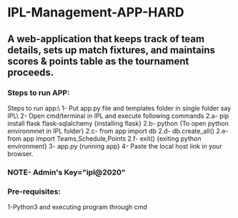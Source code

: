 # IPL-Management-APP-HARD
<h2>A web-application that keeps track of team details, sets up match fixtures, and maintains scores & points table as the tournament proceeds.</h2>

<h3>Steps to run APP:</h3>
Steps to run app:\
1- Put app.py file and templates folder in single folder say IPL\
2- Open cmd/terminal in IPL and execute following commands
2.a- pip install flask flask-sqlalchemy  {installing flask}
2.b- python {To open python environmnet in IPL folder}
2.c- from app import db
2.d- db.create_all()
2.e- from app import Teams,Schedule,Points
2.f- exit()  {exiting python environment}
3- app.py  {running app}
4- Paste the local host link in your browser.
<h3>NOTE- Admin's Key="ipl@2020"</h3>

<h3>Pre-requisites:</h3>
1-Python3 and executing program through cmd
